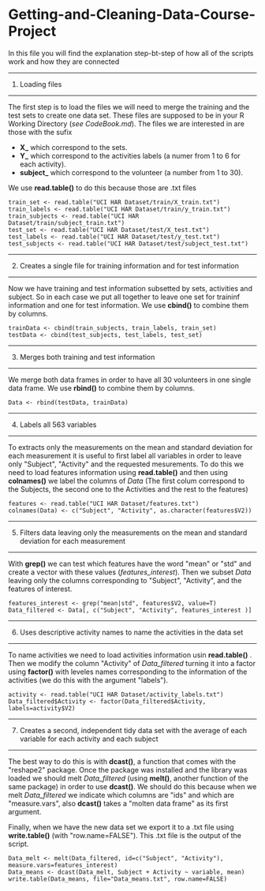 Getting-and-Cleaning-Data-Course-Project
========================================
In this file you will find the explanation step-bt-step of how all of the scripts work and how they are connected

---------------------------------------------
1) Loading files
-------
The first step is to load the files we will need to merge the training and the test sets to create one data set. These files are supposed to be in your R Working Directory (_see CodeBook.md_). The files we are interested in are those with the sufix

* **X_** which correspond to the sets.
* **Y_** which correspond to the activities labels (a numer from 1 to 6 for each activity).
* **subject_** which correspond to the volunteer (a number from 1 to 30).

We use **read.table()** to do this because those are .txt files

    train_set <- read.table("UCI HAR Dataset/train/X_train.txt")
    train_labels <- read.table("UCI HAR Dataset/train/y_train.txt")
    train_subjects <- read.table("UCI HAR Dataset/train/subject_train.txt")
    test_set <- read.table("UCI HAR Dataset/test/X_test.txt")
    test_labels <- read.table("UCI HAR Dataset/test/y_test.txt")
    test_subjects <- read.table("UCI HAR Dataset/test/subject_test.txt")

---------------------------------------------
2) Creates a single file for training information and for test information
----------
Now we have training and test information subsetted by sets, activities and subject. So in each case we put all together to leave one set for traininf information and one for test information.
We use **cbind()** to combine them by columns.

    trainData <- cbind(train_subjects, train_labels, train_set)
    testData <- cbind(test_subjects, test_labels, test_set)
---------------------------------------------
3) Merges both training and test information
----------
We merge both data frames in order to have all 30 volunteers in one single data frame.
We use **rbind()** to combine them by columns.

    Data <- rbind(testData, trainData)
--------------------------------------------
4) Labels all 563 variables
----------
To extracts only the measurements on the mean and standard deviation for each measurement it is useful to first label all variables in order to leave only "Subject", "Activity" and the requested mesurements.
To do this we need to load features information using **read.table()** and then using **colnames()** we label the columns of _Data_ (The first colum correspond to the Subjects, the second one to the Activities and the rest to the features)

    features <- read.table("UCI HAR Dataset/features.txt")
    colnames(Data) <- c("Subject", "Activity", as.character(features$V2))
    
--------------------------------------------
5) Filters data leaving only the measurements on the mean and standard deviation for each measurement
----------
With **grep()** we can test which features have the word "mean" or "std" and create a vector with these values (_features_interest_). Then we subset _Data_ leaving only the columns corresponding to "Subject", "Activity", and the features of interest.

    features_interest <- grep("mean|std", features$V2, value=T)
    Data_filtered <- Data[, c("Subject", "Activity", features_interest )]
--------------------------------------------
6) Uses descriptive activity names to name the activities in the data set
----------
To name activities we need to load activities information usin **read.table()** . Then we modify the column "Activity" of _Data_filtered_ turning it into a factor using **factor()** with leveles names corresponding to the information of the activities (we do this with the argument "labels").

    activity <- read.table("UCI HAR Dataset/activity_labels.txt")
    Data_filtered$Activity <- factor(Data_filtered$Activity, labels=activity$V2)
--------------------------------------------    
7) Creates a second, independent tidy data set with the average of each variable for each activity and each subject
----------
The best way to do this is with **dcast()**, a function that comes with the "reshape2" package. Once the package was installed and the library was loaded we should melt _Data_filtered_ (using **melt()**, another function of the same package) in order to use **dcast()**. We should do this because when we melt _Data_filtered_ we indicate which columns are "ids" and which are "measure.vars", also **dcast()** takes a "molten data frame" as its first argument. 

Finally, when we have the new data set we export it to a .txt file using **write.table()** (with "row.name=FALSE"). This .txt file is the output of the script.

    Data_melt <- melt(Data_filtered, id=c("Subject", "Activity"), measure.vars=features_interest)
    Data_means <- dcast(Data_melt, Subject + Activity ~ variable, mean)
    write.table(Data_means, file="Data_means.txt", row.name=FALSE)